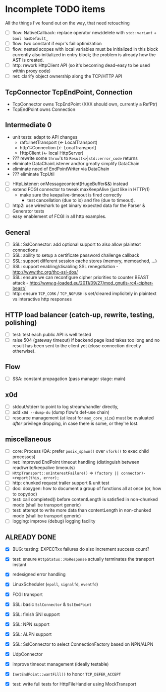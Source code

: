 
# Incomplete TODO items

All the things I've found out on the way, that need retouching

- [ ] flow: NativeCallback: replace operator new/delete with `std::variant` + `bool hasDefault_`
- [ ] flow: two constant if expr's fail optimization
- [ ] flow: nested scopes with local variables must be initialized in this block
      currently also initialized in entry block;
      the problem is already how the AST is created.
- [ ] http: rework HttpClient API (so it's becoming dead-easy to be used within proxy code)
- [ ] net: clarify object ownership along the TCP/HTTP API

## TcpConnector TcpEndPoint, Connection

- TcpConnector owns TcpEndPoint (XXX should own, currently a RefPtr)
- TcpEndPoint owns Connection

## Intermediate 0

- unit tests: adapt to API changes
  - raft::InetTransport (<- LocalTransport)
  - http1::Connection (<- LocalTransport)
  - HttpClient (<- local HttpServer)
- ??? rewrite some `throw`'s to `Result<>`|`std::error_code` returns
- eliminate DataChainListener and/or greatly simplify DataChain
- eliminate need of EndPointWriter via DataChain
- ??? eliminate TcpUtil

- [ ] HttpListener: onMessagecontent(HugeBuffer&&) instead
- [ ] extend FCGI connector to tweak maxKeepAlive (just like in HTTP/1)
  - make sure the keepalive-timeout is fired correctly
    - test cancellation (due to io) and fire (due to timeout).
- [ ] http2: use wireshark to get binary expected data for the Parser & Generator tests
- [ ] easy enablement of FCGI in all http examples.

## General

- [ ] SSL: SslConnector: add optional support to also allow plaintext connections
- [ ] SSL: ability to setup a certificate password challenge callback
- [ ] SSL: support different session cache stores (memory, memcached, ...)
- [ ] SSL: support enabling/disabling SSL renegotiation - http://www.thc.org/thc-ssl-dos/
- [ ] SSL: ensure we can reconfigure cipher priorities to counter BEAST attack - http://www.g-loaded.eu/2011/09/27/mod_gnutls-rc4-cipher-beast/
- [ ] http: ensure `TCP_CORK` / `TCP_NOPUSH` is set/cleared implicitely in plaintext vs interactive http responses

## HTTP load balancer (catch-up, rewrite, testing, polishing)

- [ ] test: test each public API is well tested
- [ ] raise 504 (gateway timeout) if backend page load takes too long and no result has been sent to the client yet (close connection directly otherwise).

## Flow

- [ ] SSA: constant propagation (pass manager stage: main)

## x0d

- [ ] stdout/stderr to point to log stream/handler directly,
- [ ] add `x0d --dump-du` (dump flow's def-use chain)
- [ ] resource management (at least for `max_core_size`) must be evaluated *after* privilege dropping, in case there is some, or they're lost.

## miscellaneous

- [ ] core: Process (QA: prefer `posix_spawn()` over `vfork()` to exec child processes)
- [ ] net: improved EndPoint timeout handling (distinguish between read/write/keepalive timeouts)
- [ ] `HttpTransport::onInterestFailure()` => `(factory || connector)->report(this, error);`
- [ ] http: chunked request trailer support & unit test
- [ ] doc: doxygen: how to document a group of functions all at once (or, how to copydoc)
- [ ] test: call completed() before contentLength is satisfied in non-chunked mode (shall be transport generic)
- [ ] test: attempt to write more data than contentLength in non-chunked mode (shall be transport generic)
- [ ] logging: improve (debug) logging facility

## ALREADY DONE

- [x] BUG: testing: EXPECTxx failures do also increment success count?
- [x] test: ensure `HttpStatus::NoResponse` actually terminates the transport instant
- [x] redesigned error handling
- [x] LinuxScheduler (`epoll`, `signalfd`, `eventfd`)
- [x] FCGI transport
- [x] SSL: basic `SslConnector` & `SslEndPoint`
- [x] SSL: finish SNI support
- [x] SSL: NPN support
- [x] SSL: ALPN support
- [x] SSL: SslConnector to select ConnectionFactory based on NPN/ALPN
- [x] UdpConnector
- [x] improve timeout management (ideally testable)
- [x] `InetEndPoint::wantFill()` to honor `TCP_DEFER_ACCEPT`
- [x] test: write full tests for HttpFileHandler using MockTransport

